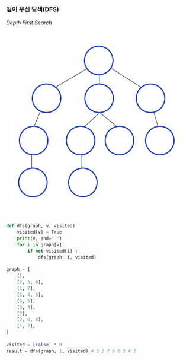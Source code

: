 ### 깊이 우선 탐색(DFS)
*Depth First Search*

![DFS](https://github.com/tjfehdgns1/AlgorithmPerDay/blob/main/image/DFS.gif?raw=true)

```python
def dfs(graph, v, visited) :
    visited[v] = True
    print(v, end=' ')
    for i in graph[v] :
        if not visited[i] :
            dfs(graph, i, visited)

graph = [
    [],
    [2, 3, 8],
    [1, 7],
    [1, 4, 5],
    [3, 5],
    [3, 4],
    [7],
    [2, 6, 8],
    [1, 7],
]

visited = [False] * 9
result = dfs(graph, 1, visited) # 1 2 7 6 8 3 4 5
```

